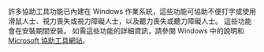 許多協助工具功能已內建在 Windows 作業系統，這些功能可協助不便打字或使用滑鼠人士、視力喪失或視力障礙人士，以及聽力喪失或聽力障礙人士。 這些功能會在安裝期間安裝。 如需這些功能的詳細資訊，請參閱 Windows 中的說明和 [Microsoft 協助工具網站](http://go.microsoft.com/fwlink/?LinkId=8431)。

<!--HONumber=Jun16_HO4-->


